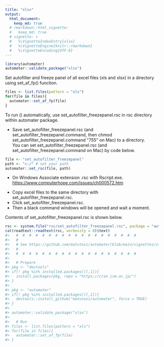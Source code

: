 ```yaml
---
title: "xlsx"
output: 
  html_document:
    keep_md: true
  # rmarkdown::html_vignette:
  #   keep_md: true
  # vignette: >
  #   %\VignetteIndexEntry{xlsx}
  #   %\VignetteEngine{knitr::rmarkdown}
  #   %\VignetteEncoding{UTF-8}
---
```





```r
library(automater)
automater::validate_package("xlsx")
```


Set autofilter and freeze panel of all excel files (xls and xlsx) in a directory using set_af_fp() function.


```r
files <- list.files(pattern = "xls")
for(file in files){
  automater::set_af_fp(file)
}
```


To run () automatically, use set_autofilter_freezepanel.rsc in rsc directory within automater package.   

- Save set_autofilter_freezepanel.rsc 
(and set_autofilter_freezepanel.command, then chmod set_autofilter_freezepanel.command "755" on Mac) to a directory.    
  You can set set_autofilter_freezepanel.rsc (and set_autofilter_freezepanel.command on Mac) by code below.    


```r
file <- "set_autofilter_freezepanel"
path <- "c:/" # set your path
automater::set_rsc(file, path)
```

- On Windows Associate extension .rsc with Rscript.exe.    
  https://www.computerhope.com/issues/ch000572.htm    

<!--
  # assoc .rsc=rscript
  # ftype rscript="D:\pf\R\R-4.2.3\bin\x64\Rscript.exe" "%1"
  # file.path(R.home(), "bin", "x64", "Rscript.exe")
  # assoc .rsc
  # ftype rscript
-->

- Copy excel files to the same directory with set_autofilter_freezepanel.rsc.   
- Click set_autofilter_freezepanel.rsc.   
- Then a black command windows will be opened and wait a moment.   

Contents of set_autofilter_freezepanel.rsc is shown below. 


```r
rsc <- system.file("rsc/set_autofilter_freezepanel.rsc", package = "automater")
cat(readtext::readtext(rsc, verbosity = 0)$text)
#>   #  #  #  #  #  #  #  #  #  #  #  #  #  #  #  #  #  #  # 
#>   # 
#>   # See https://github.com/matutosi/automater/blob/main/vignettes/xlsx.md
#>   # 
#>   #  #  #  #  #  #  #  #  #  #  #  #  #  #  #  #  #  #  # 
#> 
#>   # Prepare
#> pkg <- "devtools"
#> if(! pkg %in% installed.packages()[,1]){
#>   install.packages(pkg, repo = "https://cran.ism.ac.jp/")
#> }
#> 
#> pkg <- "automater"
#> if(! pkg %in% installed.packages()[,1]){
#>   devtools::install_github("matutosi/automater", force = TRUE)
#> }
#> 
#> automater::validate_package("xlsx")
#> 
#>   # Run
#> files <- list.files(pattern = "xls")
#> for(file in files){
#>   automater::set_af_fp(file)
#> }
```
